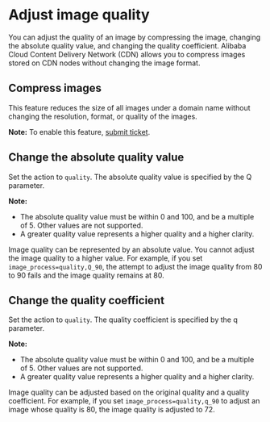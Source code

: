 # Adjust image quality

You can adjust the quality of an image by compressing the image, changing the absolute quality value, and changing the quality coefficient. Alibaba Cloud Content Delivery Network \(CDN\) allows you to compress images stored on CDN nodes without changing the image format.

## Compress images

This feature reduces the size of all images under a domain name without changing the resolution, format, or quality of the images.

**Note:** To enable this feature, [submit ticket](https://workorder-intl.console.aliyun.com/?spm=5176.2020520001.aliyun_topbar.18.dbd44bd3e4f845#/ticket/createIndex).

## Change the absolute quality value

Set the action to `quality`. The absolute quality value is specified by the Q parameter.

**Note:**

-   The absolute quality value must be within 0 and 100, and be a multiple of 5. Other values are not supported.
-   A greater quality value represents a higher quality and a higher clarity.

Image quality can be represented by an absolute value. You cannot adjust the image quality to a higher value. For example, if you set `image_process=quality,Q_90`, the attempt to adjust the image quality from 80 to 90 fails and the image quality remains at 80.

## Change the quality coefficient

Set the action to `quality`. The quality coefficient is specified by the q parameter.

**Note:**

-   The absolute quality value must be within 0 and 100, and be a multiple of 5. Other values are not supported.
-   A greater quality value represents a higher quality and a higher clarity.

Image quality can be adjusted based on the original quality and a quality coefficient. For example, if you set `image_process=quality,q_90` to adjust an image whose quality is 80, the image quality is adjusted to 72.

